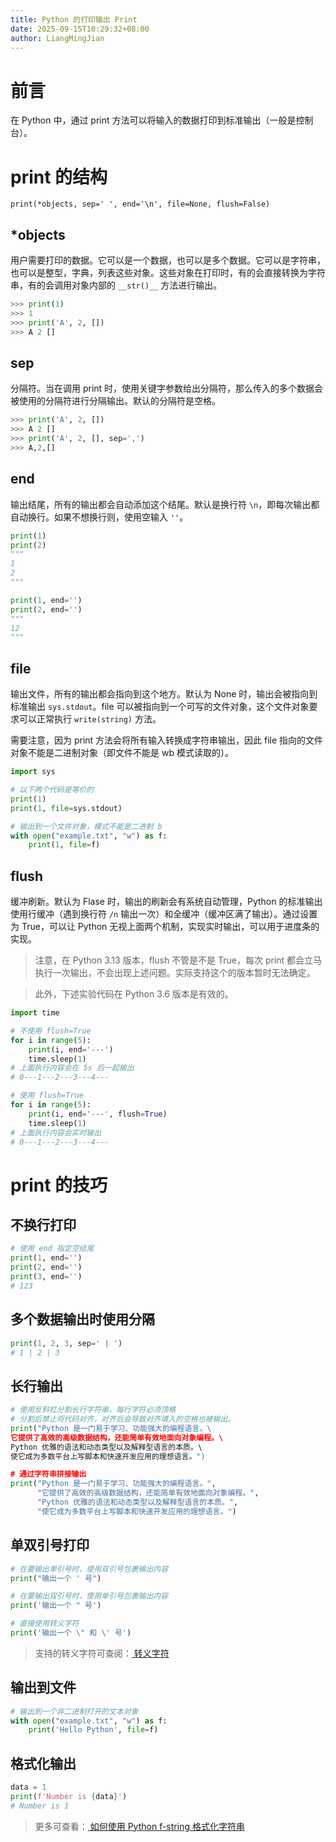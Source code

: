 ```yaml
---
title: Python 的打印输出 Print
date: 2025-09-15T10:29:32+08:00
author: LiangMingJian
---
```


# 前言

在 Python 中，通过 print 方法可以将输入的数据打印到标准输出（一般是控制台）。

# print 的结构

`print(*objects, sep=' ', end='\n', file=None, flush=False)`

## \*objects

用户需要打印的数据。它可以是一个数据，也可以是多个数据。它可以是字符串，也可以是整型，字典，列表这些对象。这些对象在打印时，有的会直接转换为字符串，有的会调用对象内部的 `__str()__` 方法进行输出。

```python
>>> print(1)
>>> 1
>>> print('A', 2, [])
>>> A 2 []
```

## sep

分隔符。当在调用 print 时，使用关键字参数给出分隔符，那么传入的多个数据会被使用的分隔符进行分隔输出。默认的分隔符是空格。

```python
>>> print('A', 2, [])
>>> A 2 []
>>> print('A', 2, [], sep=',')
>>> A,2,[]
```

## end

输出结尾，所有的输出都会自动添加这个结尾。默认是换行符 `\n`，即每次输出都自动换行。如果不想换行则，使用空输入 `''`。

```python
print(1)
print(2)
"""
1
2
"""

print(1, end='')
print(2, end='')
"""
12
"""
```

## file

输出文件，所有的输出都会指向到这个地方。默认为 None 时，输出会被指向到标准输出 `sys.stdout`。file 可以被指向到一个可写的文件对象，这个文件对象要求可以正常执行 `write(string)` 方法。

需要注意，因为 print 方法会将所有输入转换成字符串输出，因此 file 指向的文件对象不能是二进制对象（即文件不能是 wb 模式读取的）。

```python
import sys

# 以下两个代码是等价的
print(1)
print(1, file=sys.stdout)

# 输出到一个文件对象，模式不能是二进制 b
with open("example.txt", "w") as f:  
    print(1, file=f)
```

## flush

缓冲刷新。默认为 Flase 时，输出的刷新会有系统自动管理，Python 的标准输出使用行缓冲（遇到换行符 `/n` 输出一次）和全缓冲（缓冲区满了输出）。通过设置为 True，可以让 Python 无视上面两个机制，实现实时输出，可以用于进度条的实现。

> 注意，在 Python 3.13 版本，flush 不管是不是 True，每次 print 都会立马执行一次输出，不会出现上述问题。实际支持这个的版本暂时无法确定。

> 此外，下述实验代码在 Python 3.6 版本是有效的。

```python
import time

# 不使用 flush=True
for i in range(5):  
    print(i, end='---')  
    time.sleep(1)
# 上面执行内容会在 5s 后一起输出
# 0---1---2---3---4---

# 使用 flush=True
for i in range(5):  
    print(i, end='---', flush=True)  
    time.sleep(1)
# 上面执行内容会实时输出
# 0---1---2---3---4---
```

# print 的技巧

## 不换行打印

```python
# 使用 end 指定空结尾
print(1, end='')  
print(2, end='')  
print(3, end='')
# 123
```

## 多个数据输出时使用分隔

```python
print(1, 2, 3, sep=' | ')
# 1 | 2 | 3
```

## 长行输出

```python
# 使用反斜杠分割长行字符串，每行字符必须顶格
# 分割后禁止将代码对齐，对齐后会导致对齐填入的空格也被输出。
print("Python 是一门易于学习、功能强大的编程语言。\  
它提供了高效的高级数据结构，还能简单有效地面向对象编程。\  
Python 优雅的语法和动态类型以及解释型语言的本质。\  
使它成为多数平台上写脚本和快速开发应用的理想语言。")

# 通过字符串拼接输出
print("Python 是一门易于学习、功能强大的编程语言。",  
      "它提供了高效的高级数据结构，还能简单有效地面向对象编程。",  
      "Python 优雅的语法和动态类型以及解释型语言的本质。",  
      "使它成为多数平台上写脚本和快速开发应用的理想语言。")
```

## 单双引号打印

```python
# 在要输出单引号时，使用双引号包裹输出内容
print("输出一个 ' 号")

# 在要输出双引号时，使用单引号包裹输出内容
print('输出一个 " 号')

# 直接使用转义字符
print('输出一个 \" 和 \' 号')
```

> 支持的转义字符可查阅：[ 转义字符 ](https://docs.python.org/zh-cn/3.13/reference/lexical_analysis.html#escape-sequences)

## 输出到文件

```python
# 输出到一个非二进制打开的文本对象
with open("example.txt", "w") as f:  
    print('Hello Python', file=f)
```

## 格式化输出

```python
data = 1
print(f'Number is {data}')
# Number is 1
```

> 更多可查看：[ 如何使用 Python f-string 格式化字符串 ](https://zhuanlan.zhihu.com/p/1944049461090289386)
